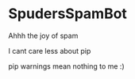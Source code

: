 # SpudersSpamBot
Ahhh the joy of spam 



I cant care less about pip 


pip warnings mean nothing to me :)
